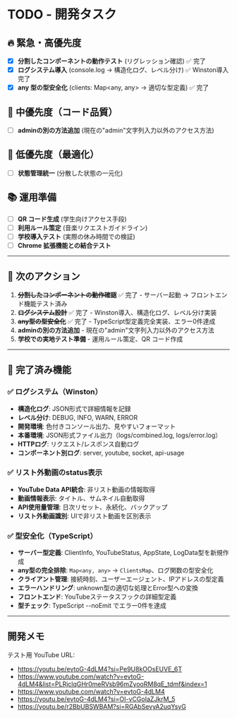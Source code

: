 # TODO - 開発タスク

## 🔥 緊急・高優先度

- [x] **分割したコンポーネントの動作テスト** (リグレッション確認) ✅ 完了
- [x] **ログシステム導入** (console.log → 構造化ログ、レベル分け) ✅ Winston導入完了
- [x] **any 型の型安全化** (clients: Map<any, any> → 適切な型定義) ✅ 完了

## 🔶 中優先度（コード品質）

- [ ] **adminの別の方法追加** (現在の"admin"文字列入力以外のアクセス方法)

## 🔷 低優先度（最適化）

- [ ] **状態管理統一** (分散した状態の一元化)

## 📚 運用準備

- [ ] **QR コード生成** (学生向けアクセス手段)
- [ ] **利用ルール策定** (音楽リクエストガイドライン)
- [ ] **学校導入テスト** (実際の休み時間での検証)
- [ ] **Chrome 拡張機能との結合テスト**

---

## 🎯 次のアクション

1. ~~**分割したコンポーネントの動作確認**~~ ✅ 完了 - サーバー起動 → フロントエンド機能テスト済み
2. ~~**ログシステム設計**~~ ✅ 完了 - Winston導入、構造化ログ、レベル分け実装
3. ~~**any型の型安全化**~~ ✅ 完了 - TypeScript型定義完全実装、エラー0件達成
4. **adminの別の方法追加** - 現在の"admin"文字列入力以外のアクセス方法
5. **学校での実地テスト準備** - 運用ルール策定、QR コード作成

---

## 🎉 完了済み機能

### ✅ **ログシステム（Winston）**

- **構造化ログ**: JSON形式で詳細情報を記録
- **レベル分け**: DEBUG, INFO, WARN, ERROR
- **開発環境**: 色付きコンソール出力、見やすいフォーマット
- **本番環境**: JSON形式ファイル出力（logs/combined.log, logs/error.log）
- **HTTPログ**: リクエスト/レスポンス自動ログ
- **コンポーネント別ログ**: server, youtube, socket, api-usage

### ✅ **リスト外動画のstatus表示**

- **YouTube Data API統合**: 非リスト動画の情報取得
- **動画情報表示**: タイトル、サムネイル自動取得
- **API使用量管理**: 日次リセット、永続化、バックアップ
- **リスト外動画識別**: UIで非リスト動画を区別表示

### ✅ **型安全化（TypeScript）**

- **サーバー型定義**: ClientInfo, YouTubeStatus, AppState, LogData型を新規作成
- **any型の完全排除**: `Map<any, any>` → `ClientsMap`、ログ関数の型安全化
- **クライアント管理**: 接続時刻、ユーザーエージェント、IPアドレスの型定義
- **エラーハンドリング**: unknown型の適切な処理とError型への変換
- **フロントエンド**: YouTubeステータスフックの詳細型定義
- **型チェック**: TypeScript --noEmit でエラー0件を達成

---

## 開発メモ

テスト用 YouTube URL:

- https://youtu.be/evtoG-4dLM4?si=Pe9U8kOOsEUVE_6T
- https://www.youtube.com/watch?v=evtoG-4dLM4&list=PLRjclqGHr0meRVsb96mZyooRM8qE_tdmf&index=1
- https://www.youtube.com/watch?v=evtoG-4dLM4
- https://youtu.be/evtoG-4dLM4?si=OI-vCGoIaZJkrM_5
- https://youtu.be/r2BbUBSWBAM?si=RGAbSevyA2uqYsyG
